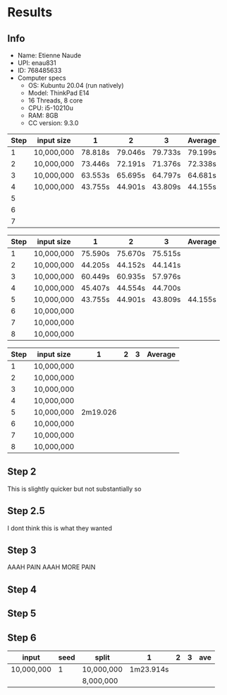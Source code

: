 # Results

## Info

- Name: Etienne Naude
- UPI: enau831
- ID: 768485633
- Computer specs
  - OS: Kubuntu 20.04 (run natively)
  - Model: ThinkPad E14
  - 16 Threads, 8 core
  - CPU: i5-10210u
  - RAM: 8GB
  - CC version: 9.3.0

| Step | input size | 1       | 2       | 3       | Average |
| ---- | ---------- | ------- | ------- | ------- | ------- |
| 1    | 10,000,000 | 78.818s | 79.046s | 79.733s | 79.199s |
| 2    | 10,000,000 | 73.446s | 72.191s | 71.376s | 72.338s |
| 3    | 10,000,000 | 63.553s | 65.695s | 64.797s | 64.681s |
| 4    | 10,000,000 | 43.755s | 44.901s | 43.809s | 44.155s |
| 5    |            |         |         |         |         |
| 6    |            |         |         |         |         |
| 7    |            |         |         |         |         |



| Step | input size | 1       | 2       | 3       | Average |
| ---- | ---------- | ------- | ------- | ------- | ------- |
| 1    | 10,000,000 | 75.590s | 75.670s | 75.515s |         |
| 2    | 10,000,000 | 44.205s | 44.152s | 44.141s |         |
| 3    | 10,000,000 | 60.449s | 60.935s | 57.976s |         |
| 4    | 10,000,000 | 45.407s | 44.554s | 44.700s |         |
| 5    | 10,000,000 | 43.755s | 44.901s | 43.809s | 44.155s |
| 6    | 10,000,000 |         |         |         |         |
| 7    | 10,000,000 |         |         |         |         |
| 8    | 10,000,000 |         |         |         |         |

| Step | input size | 1        | 2   | 3   | Average |
| ---- | ---------- | -------- | --- | --- | ------- |
| 1    | 10,000,000 |          |     |     |         |
| 2    | 10,000,000 |          |     |     |         |
| 3    | 10,000,000 |          |     |     |         |
| 4    | 10,000,000 |          |     |     |         |
| 5    | 10,000,000 | 2m19.026 |     |     |         |
| 6    | 10,000,000 |          |     |     |         |
| 7    | 10,000,000 |          |     |     |         |
| 8    | 10,000,000 |          |     |     |         |






## Step 2

This is slightly quicker but not substantially so

## Step 2.5

I dont think this is what they wanted

## Step 3

AAAH PAIN
AAAH MORE PAIN

## Step 4


## Step 5


## Step 6

| input      | seed | split      | 1         | 2   | 3   | ave |
| ---------- | ---- | ---------- | --------- | --- | --- | --- |
| 10,000,000 | 1    | 10,000,000 | 1m23.914s |     |     |     |
|            |      | 8,000,000  |           |     |     |     |
